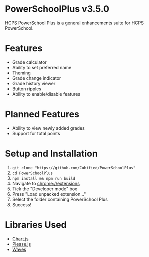 # PowerSchoolPlus v3.5.0
HCPS PowerSchool Plus is a general enhancements suite for HCPS PowerSchool.

# Features
* Grade calculator
* Ability to set preferred name
* Theming
* Grade change indicator
* Grade history viewer
* Button ripples
* Ability to enable/disable features

# Planned Features
* Ability to view newly added grades
* Support for total points

# Setup and Installation
1. `git clone "https://github.com/Cubified/PowerSchoolPlus"`
2. `cd PowerSchoolPlus`
3. `npm install && npm run build`
5. Navigate to [chrome://extensions](chrome://extensions)
6. Tick the "Developer mode" box
7. Press "Load unpacked extension..."
8. Select the folder containing PowerSchool Plus
9. Success!

# Libraries Used
- [Chart.js](http://www.chartjs.org/)
- [Please.js](http://checkman.io/please/)
- [Waves](http://fian.my.id/Waves/)
